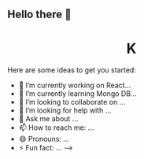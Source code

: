 ## Hello there 👋
<h1 align = "center">K</h1>

Here are some ideas to get you started:

- 🔭 I’m currently working on React...
- 🌱 I’m currently learning Mongo DB...
- 👯 I’m looking to collaborate on ...
- 🤔 I’m looking for help with ...
- 💬 Ask me about ...
- 📫 How to reach me: ...
- 😄 Pronouns: ...
- ⚡ Fun fact: ...
-->
